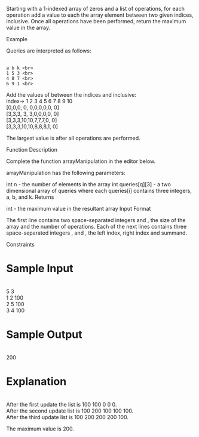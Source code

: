 Starting with a 1-indexed array of zeros and a list of operations, for each operation add a value to each the array element between two given indices, inclusive. Once all operations have been performed, return the maximum value in the array.

Example


Queries are interpreted as follows: <br>
<br>

    a b k <br>
    1 5 3 <br>
    4 8 7 <br>
    6 9 1 <br>
    
Add the values of  between the indices  and  inclusive:
 <br>
index->	 1 2 3  4  5 6 7 8 9 10 <br>
	[0,0,0, 0, 0,0,0,0,0, 0] <br>
	[3,3,3, 3, 3,0,0,0,0, 0] <br>
	[3,3,3,10,10,7,7,7,0, 0] <br>
	[3,3,3,10,10,8,8,8,1, 0] <br>
	
The largest value is  after all operations are performed.

Function Description

Complete the function arrayManipulation in the editor below.

arrayManipulation has the following parameters:

int n - the number of elements in the array
int queries[q][3] - a two dimensional array of queries where each queries[i] contains three integers, a, b, and k.
Returns

int - the maximum value in the resultant array
Input Format

The first line contains two space-separated integers  and , the size of the array and the number of operations.
Each of the next  lines contains three space-separated integers ,  and , the left index, right index and summand.

Constraints

# Sample Input
 <br>
5 3 <br>
1 2 100 <br>
2 5 100 <br>
3 4 100 <br>

# Sample Output
 <br>
200 <br>

# Explanation
 <br>
After the first update the list is 100 100 0 0 0. <br>
After the second update list is 100 200 100 100 100. <br>
After the third update list is 100 200 200 200 100. <br>

The maximum value is 200.
